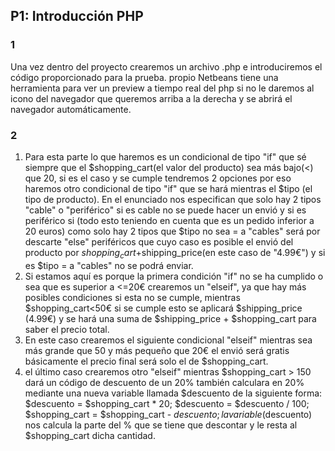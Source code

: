 ## P1: Introducción PHP
### 1
Una vez dentro del proyecto crearemos un archivo .php e introduciremos el código proporcionado para la prueba. 
propio Netbeans tiene una herramienta para ver un preview a tiempo real del php si no le daremos al icono del 
navegador que queremos arriba a la derecha y se abrirá el navegador automáticamente.
### 2
1) Para esta parte lo que haremos es un condicional de tipo "if" que sé siempre
  que el $shopping_cart(el valor del producto) sea más bajo(<) que 20,
  si es el caso y se cumple tendremos 2 opciones por eso haremos otro
  condicional de tipo "if" que se hará mientras el $tipo (el tipo de producto).
  En el enunciado nos especifican que solo hay 2 tipos "cable" o "periférico"
  si es cable no se puede hacer un envió y si es periférico si
  (todo esto teniendo en cuenta que es un pedido inferior a 20 euros)
  como solo hay 2 tipos que $tipo no sea = a "cables" será por descarte "else"
  periféricos que cuyo caso es posible el envió del producto
  por $shopping_cart+$shipping_price(en este caso de "4.99€")
  y si es $tipo = a "cables" no se podrá enviar.
2) Si estamos aquí es porque la primera condición "if" no se ha cumplido o sea que es superior a <=20€
  crearemos un "elseif", ya que hay más posibles condiciones si esta no se cumple, mientras $shopping_cart<50€
  si se cumple esto se aplicará $shipping_price (4.99€) y se hará una suma de $shipping_price + $shopping_cart
  para saber el precio total.
3) En este caso crearemos el siguiente condicional "elseif" mientras sea más grande que 50 y más pequeño que 20€
  el envió será gratis básicamente el precio final será solo el de $shopping_cart.
4) el último caso crearemos otro "elseif" mientras $shopping_cart &gt; 150
  dará un código de descuento de un 20% también calculara en 20% mediante una nueva variable llamada $descuento de la siguiente
  forma:
  $descuento = $shopping_cart * 20;
  $descuento = $descuento / 100;
  $shopping_cart = $shopping_cart - $descuento;
  la variable ($descuento) nos calcula la parte del % que se tiene que descontar y le resta al $shopping_cart dicha cantidad.